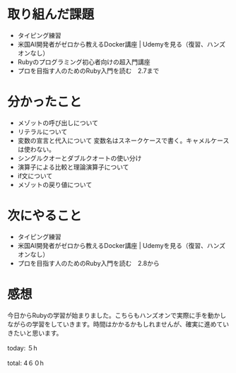 #  取り組んだ課題
- タイピング練習
- 米国AI開発者がゼロから教えるDocker講座 | Udemyを見る（復習、ハンズオンなし）
- Rubyのプログラミング初心者向けの超入門講座
- プロを目指す人のためのRuby入門を読む　2.7まで


# 分かったこと
- メゾットの呼び出しについて
- リテラルについて
- 変数の宣言と代入について
  変数名はスネークケースで書く。キャメルケースは使わない。
- シングルクオーとダブルクオートの使い分け
- 演算子による比較と理論演算子について
- if文について
- メゾットの戻り値について
  
# 次にやること
- タイピング練習
- 米国AI開発者がゼロから教えるDocker講座 | Udemyを見る（復習、ハンズオンなし）
- プロを目指す人のためのRuby入門を読む　2.8から

# 感想
今日からRubyの学習が始まりました。こちらもハンズオンで実際に手を動かしながらの学習をしていきます。時間はかかるかもしれませんが、確実に進めていきたいと思います。

today: ５h

total: 4６０h
